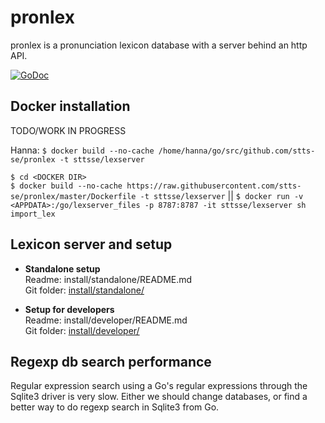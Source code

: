# pronlex
pronlex is a pronunciation lexicon database with a server behind an http API.

[![GoDoc](https://godoc.org/github.com/stts-se/pronlex?status.svg)](https://godoc.org/github.com/stts-se/pronlex)


## Docker installation

TODO/WORK IN PROGRESS

Hanna: `$ docker build --no-cache /home/hanna/go/src/github.com/stts-se/pronlex -t sttsse/lexserver`

`$ cd <DOCKER DIR>`   
`$ docker build --no-cache https://raw.githubusercontent.com/stts-se/pronlex/master/Dockerfile -t sttsse/lexserver` || 
`$ docker run -v <APPDATA>:/go/lexserver_files -p 8787:8787 -it sttsse/lexserver sh import_lex`


## Lexicon server and setup

* **Standalone setup**    
Readme: install/standalone/README.md   
Git folder: [install/standalone/](https://github.com/stts-se/pronlex/blob/master/install/standalone)

* **Setup for developers**    
Readme: install/developer/README.md   
Git folder: [install/developer/](https://github.com/stts-se/pronlex/blob/master/install/developer)



## Regexp db search performance

Regular expression search using a Go's regular expressions through the Sqlite3 driver is very slow. Either we should change databases, or find a better way to do regexp search in Sqlite3 from Go.


